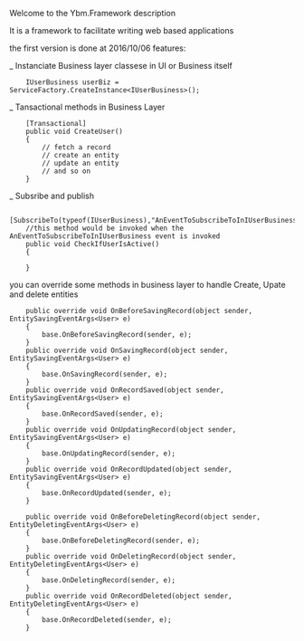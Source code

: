 Welcome to the Ybm.Framework description

It is a framework to facilitate writing web based applications

the first version is done at 2016/10/06 
features:

_ Instanciate Business layer classese in UI or Business itself

        IUserBusiness userBiz = ServiceFactory.CreateInstance<IUserBusiness>();

_ Tansactional methods in Business Layer

        [Transactional]
        public void CreateUser()
        {
            // fetch a record 
            // create an entity
            // update an entity 
            // and so on 
        }

_ Subsribe and publish 

        [SubscribeTo(typeof(IUserBusiness),"AnEventToSubscribeToInIUserBusiness")]
        //this method would be invoked when the AnEventToSubscribeToInIUserBusiness event is invoked
        public void CheckIfUserIsActive()
        {

        }
        
        
you can override some methods in business layer to handle Create, Upate and delete entities

        public override void OnBeforeSavingRecord(object sender, EntitySavingEventArgs<User> e)
        {
            base.OnBeforeSavingRecord(sender, e);
        }
        public override void OnSavingRecord(object sender, EntitySavingEventArgs<User> e)
        {
            base.OnSavingRecord(sender, e);
        }
        public override void OnRecordSaved(object sender, EntitySavingEventArgs<User> e)
        {
            base.OnRecordSaved(sender, e);
        }
        public override void OnUpdatingRecord(object sender, EntitySavingEventArgs<User> e)
        {
            base.OnUpdatingRecord(sender, e);
        }
        public override void OnRecordUpdated(object sender, EntitySavingEventArgs<User> e)
        {
            base.OnRecordUpdated(sender, e);
        }

        public override void OnBeforeDeletingRecord(object sender, EntityDeletingEventArgs<User> e)
        {
            base.OnBeforeDeletingRecord(sender, e);
        }
        public override void OnDeletingRecord(object sender, EntityDeletingEventArgs<User> e)
        {
            base.OnDeletingRecord(sender, e);
        }
        public override void OnRecordDeleted(object sender, EntityDeletingEventArgs<User> e)
        {
            base.OnRecordDeleted(sender, e);
        }
        
